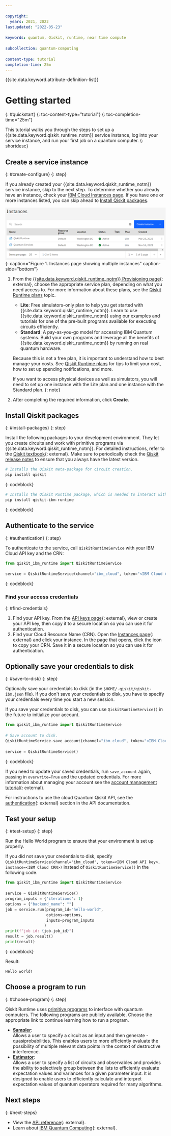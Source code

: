 ```yaml
---

copyright:
  years: 2021, 2022
lastupdated: "2022-05-23"

keywords: quantum, Qiskit, runtime, near time compute

subcollection: quantum-computing

content-type: tutorial
completion-time: 25m
---
```


{{site.data.keyword.attribute-definition-list}}


# Getting started
{: #quickstart}
{: toc-content-type="tutorial"}
{: toc-completion-time="25m"}

This tutorial walks you through the steps to set up a {{site.data.keyword.qiskit_runtime_notm}} service instance, log into your service instance, and run your first job on a quantum computer.
{: shortdesc}


## Create a service instance
{: #create-configure}
{: step}

If you already created your {{site.data.keyword.qiskit_runtime_notm}} service instance, skip to the next step.  To determine whether you already have an instance, check your [IBM Cloud Instances page](https://cloud.ibm.com/quantum/instances). If you have one or more instances listed, you can skip ahead to [Install Qiskit packages](#install-packages).

![This image shows an Instances page with two instances.](images/instances.png "Instances page with two instances"){: caption="Figure 1. Instances page showing multiple instances" caption-side="bottom"}


1. From the [{{site.data.keyword.qiskit_runtime_notm}} Provisioning page](/catalog/services/quantum-computing){: external}, choose the appropriate service plan, depending on what you need access to. For more information about these plans, see the [Qiskit Runtime plans](/docs/quantum-computing?topic=quantum-computing-cost) topic.

      - **Lite**: Free simulators-only plan to help you get started with {{site.data.keyword.qiskit_runtime_notm}}. Learn to use {{site.data.keyword.qiskit_runtime_notm}} using our examples and tutorials for one of the pre-built programs available for executing circuits efficiently.
      - **Standard**: A pay-as-you-go model for accessing IBM Quantum systems. Build your own programs and leverage all the benefits of {{site.data.keyword.qiskit_runtime_notm}} by running on real quantum hardware.  

      Because this is not a free plan, it is important to understand how to best manage your costs.  See [Qiskit Runtime plans](/docs/quantum-computing?topic=quantum-computing-cost) for tips to limit your cost, how to set up spending notifications, and more.

      If you want to access physical devices as well as simulators, you will need to set up one instance with the Lite plan and one instance with the Standard plan.
      {: note}

2. After completing the required information, click **Create**.

## Install Qiskit packages
{: #install-packages}
{: step}

Install the following packages to your development environment.  They let you create circuits and work with primitive programs via {{site.data.keyword.qiskit_runtime_notm}}. For detailed instructions, refer to the [Qiskit textbook](https://qiskit.org/textbook/ch-appendix/qiskit.html){: external}. Make sure to periodically check the [Qiskit release notes](https://qiskit.org/documentation/release_notes.html) to ensure that you always have the latest version.

```Python
# Installs the Qiskit meta-package for circuit creation.
pip install qiskit
```
{: codeblock}

```Python
# Installs the Qiskit Runtime package, which is needed to interact with the Qiskit Runtime primitives on IBM Cloud.
pip install qiskit-ibm-runtime
```
{: codeblock}

## Authenticate to the service
{: #authentication}
{: step}

To authenticate to the service, call `QiskitRuntimeService` with your IBM Cloud API key and the CRN:

```python
from qiskit_ibm_runtime import QiskitRuntimeService

service = QiskitRuntimeService(channel="ibm_cloud", token="<IBM Cloud API key>", instance="<IBM Cloud CRN>")
```
{: codeblock}

### Find your access credentials
{: #find-credentials}

1. Find your API key. From the [API keys page](https://cloud.ibm.com/iam/apikeys){: external}, view or create your API key, then copy it to a secure location so you can use it for authentication.
2. Find your Cloud Resource Name (CRN). Open the [Instances page](https://cloud.ibm.com/quantum/instances){: external} and click your instance. In the page that opens, click the icon to copy your CRN. Save it in a secure location so you can use it for authentication.


## Optionally save your credentials to disk
{: #save-to-disk}
{: step}

Optionally save your credentials to disk (in the `$HOME/.qiskit/qiskit-ibm.json` file). If you don't save your credentials to disk, you have to specify your credentials every time you start a new session.

If you save your credentials to disk, you can use `QiskitRuntimeService()` in the future to initialize your account.

```python
from qiskit_ibm_runtime import QiskitRuntimeService

# Save account to disk.
QiskitRuntimeService.save_account(channel="ibm_cloud", token="<IBM Cloud API key>", instance="<IBM Cloud CRN>")

service = QiskitRuntimeService()
```
{: codeblock}

If you need to update your saved credentials, run `save_account` again, passing in `overwrite=True`  and the updated credentials.  For more information about managing your account see the [account management tutorial](https://qiskit.org/documentation/partners/qiskit_ibm_runtime/tutorials/04_account_management.html){: external}.

For instructions to use the cloud Quantum Qiskit API, see the [authentication](/apidocs/quantum-computing#authentication){: external} section in the API documentation.

## Test your setup
{: #test-setup}
{: step}

Run the Hello World program to ensure that your environment is set up properly.

If you did not save your credentials to disk, specify `QiskitRuntimeService(channel="ibm_cloud", token=<IBM Cloud API key>, instance=<IBM Cloud CRN>)`
instead of `QiskitRuntimeService()` in the following code.

```Python
from qiskit_ibm_runtime import QiskitRuntimeService

service = QiskitRuntimeService()
program_inputs = {'iterations': 1}
options = {"backend_name": ""}
job = service.run(program_id="hello-world",
                  options=options,
                  inputs=program_inputs
                 )
print(f"job id: {job.job_id}")
result = job.result()
print(result)
```
{: codeblock}

Result:

```text
Hello world!
```

## Choose a program to run
{: #choose-program}
{: step}

Qiskit Runtime uses [primitive programs](/docs/quantum-computing?topic=quantum-computing-overview) to interface with quantum computers. The following programs are publicly available. Choose the appropriate link to continue learning how to run a program.

- **[Sampler](/docs/quantum-computing?topic=quantum-computing-example-sampler)**:  
       Allows a user to specify a circuit as an input and then generate    -quasiprobabilities. This enables users to more efficiently evaluate the possibility of multiple relevant data points in the context of destructive interference.
- **[Estimator](/docs/quantum-computing?topic=quantum-computing-example-estimator)**:  
       Allows a user to specify a list of circuits and observables and provides the ability to selectively group between the lists to efficiently evaluate expectation values and variances for a given parameter input. It is designed to enable users to efficiently calculate and interpret expectation values of quantum operators required for many algorithms. 

## Next steps
{: #next-steps}

- View the [API reference](/apidocs/quantum-computing){: external}.
- Learn about [IBM Quantum Computing](https://www.ibm.com/quantum-computing/){: external}.
